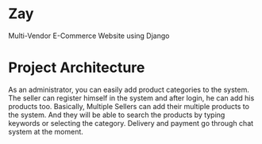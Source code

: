 # Zay

Multi-Vendor E-Commerce Website using Django

# Project Architecture

As an administrator, you can easily add product categories to the system. The seller can register himself in the system and after login, he can add his products too. Basically, Multiple Sellers can add their multiple products to the system. And they will be able to search the products by typing keywords or selecting the category. Delivery and payment go through chat system at the moment.
